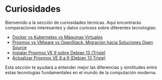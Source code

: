 # Curiosidades

Bienvenido a la sección de curiosidades técnicas. Aquí encontrarás comparaciones interesantes y datos curiosos sobre diferentes tecnologías:

- [Docker vs Kubernetes vs Máquinas Virtuales](docker_kubernetes_vm_comparison.md)
- [Proxmox vs VMware vs OpenStack: Migración hacia Soluciones Open Source](proxmox_vmware_openstack_migration.md)
- [Instalar Proxmox VE 9 sobre Debian 13 (Trixie)](proxmox_en_debian13.md)
- [Actualizar Proxmox VE 8 a 9 (Debian 13 Trixie)](upgrade_pve8_a_pve9.md)

Esta sección te ayudará a entender mejor las diferencias y similitudes entre estas tecnologías fundamentales en el mundo de la computación moderna.
